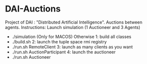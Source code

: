 # DAI-Auctions
Project of DAI : "Distributed Artificial Intelligence". 
Auctions between agents.
Instructions:
Launch simulation (1 Auctioneer and 3 Agents)
- ./simulation (Only for MACOS)
Otherwise
1: build all classes
- ./build.sh
2: launch the tuple space rmi registry
- ./run.sh RemoteClient
3: launch as many clients as you want
- ./run.sh AuctionParticipant
4: launch the auctioneer
- ./run.sh Auctioneer
